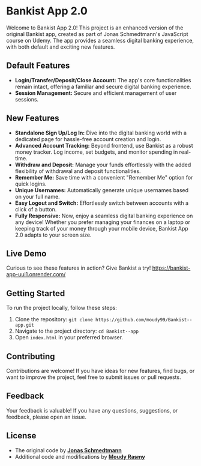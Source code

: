 # Bankist App 2.0

Welcome to Bankist App 2.0! This project is an enhanced version of the original Bankist app, created as part of Jonas Schmedtmann's JavaScript course on Udemy. The app provides a seamless digital banking experience, with both default and exciting new features.

## Default Features

- **Login/Transfer/Deposit/Close Account:** The app's core functionalities remain intact, offering a familiar and secure digital banking experience.
- **Session Management:** Secure and efficient management of user sessions.

## New Features

- **Standalone Sign Up/Log In:** Dive into the digital banking world with a dedicated page for hassle-free account creation and login.
- **Advanced Account Tracking:** Beyond frontend, use Bankist as a robust money tracker. Log income, set budgets, and monitor spending in real-time.
- **Withdraw and Deposit:** Manage your funds effortlessly with the added flexibility of withdrawal and deposit functionalities.
- **Remember Me:** Save time with a convenient "Remember Me" option for quick logins.
- **Unique Usernames:** Automatically generate unique usernames based on your full name.
- **Easy Logout and Switch:** Effortlessly switch between accounts with a click of a button.
- **Fully Responsive:** Now, enjoy a seamless digital banking experience on any device! Whether you prefer managing your finances on a laptop or keeping track of your money through your mobile device, Bankist App 2.0 adapts to your screen size.

## Live Demo

Curious to see these features in action? Give Bankist a try! https://bankist-app-uui1.onrender.com/

## Getting Started

To run the project locally, follow these steps:

1. Clone the repository: `git clone https://github.com/moudy99/Bankist--app.git`
2. Navigate to the project directory: `cd Bankist--app`
3. Open `index.html` in your preferred browser.

## Contributing

Contributions are welcome! If you have ideas for new features, find bugs, or want to improve the project, feel free to submit issues or pull requests.

## Feedback

Your feedback is valuable! If you have any questions, suggestions, or feedback, please open an issue.


## License

- The original code by **[Jonas Schmedtmann](https://github.com/jonasschmedtmann)** 
- Additional code and modifications by **[Moudy Rasmy](https://github.com/moudy99)** 

